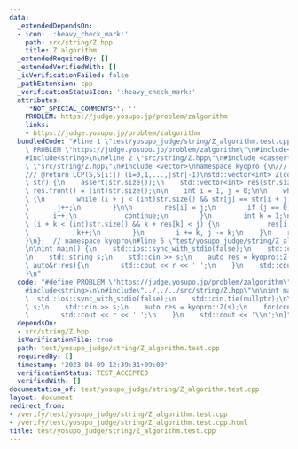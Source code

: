 ```yaml
---
data:
  _extendedDependsOn:
  - icon: ':heavy_check_mark:'
    path: src/string/Z.hpp
    title: Z algorithm
  _extendedRequiredBy: []
  _extendedVerifiedWith: []
  _isVerificationFailed: false
  _pathExtension: cpp
  _verificationStatusIcon: ':heavy_check_mark:'
  attributes:
    '*NOT_SPECIAL_COMMENTS*': ''
    PROBLEM: https://judge.yosupo.jp/problem/zalgorithm
    links:
    - https://judge.yosupo.jp/problem/zalgorithm
  bundledCode: "#line 1 \"test/yosupo_judge/string/Z_algorithm.test.cpp\"\n#define\
    \ PROBLEM \"https://judge.yosupo.jp/problem/zalgorithm\"\n#include<iostream>\n\
    #include<string>\n\n#line 2 \"src/string/Z.hpp\"\n#include <cassert>\n#line 4\
    \ \"src/string/Z.hpp\"\n#include <vector>\nnamespace kyopro {\n/// @brief Z algorithm\n\
    /// @return LCP(S,S[i:]) (i=0,1,...,|str|-1)\nstd::vector<int> Z(const std::string&\
    \ str) {\n    assert(str.size());\n    std::vector<int> res(str.size());\n   \
    \ res.front() = (int)str.size();\n\n    int i = 1, j = 0;\n\n    while (i < (int)str.size())\
    \ {\n        while (i + j < (int)str.size() && str[j] == str[i + j]) {\n     \
    \       j++;\n        }\n\n        res[i] = j;\n        if (j == 0) {\n      \
    \      i++;\n            continue;\n        }\n        int k = 1;\n        while\
    \ (i + k < (int)str.size() && k + res[k] < j) {\n            res[i + k] = res[k];\n\
    \            k++;\n        }\n        i += k, j -= k;\n    }\n    return res;\n\
    }\n};  // namespace kyopro\n#line 6 \"test/yosupo_judge/string/Z_algorithm.test.cpp\"\
    \n\nint main() {\n    std::ios::sync_with_stdio(false);\n    std::cin.tie(nullptr);\n\
    \n    std::string s;\n    std::cin >> s;\n    auto res = kyopro::Z(s);\n    for(const\
    \ auto&r:res){\n        std::cout << r << ' ';\n    }\n    std::cout << '\\n';\n\
    }\n"
  code: "#define PROBLEM \"https://judge.yosupo.jp/problem/zalgorithm\"\n#include<iostream>\n\
    #include<string>\n\n#include\"../../../src/string/Z.hpp\"\n\nint main() {\n  \
    \  std::ios::sync_with_stdio(false);\n    std::cin.tie(nullptr);\n\n    std::string\
    \ s;\n    std::cin >> s;\n    auto res = kyopro::Z(s);\n    for(const auto&r:res){\n\
    \        std::cout << r << ' ';\n    }\n    std::cout << '\\n';\n}"
  dependsOn:
  - src/string/Z.hpp
  isVerificationFile: true
  path: test/yosupo_judge/string/Z_algorithm.test.cpp
  requiredBy: []
  timestamp: '2023-04-09 12:39:31+09:00'
  verificationStatus: TEST_ACCEPTED
  verifiedWith: []
documentation_of: test/yosupo_judge/string/Z_algorithm.test.cpp
layout: document
redirect_from:
- /verify/test/yosupo_judge/string/Z_algorithm.test.cpp
- /verify/test/yosupo_judge/string/Z_algorithm.test.cpp.html
title: test/yosupo_judge/string/Z_algorithm.test.cpp
---
```

